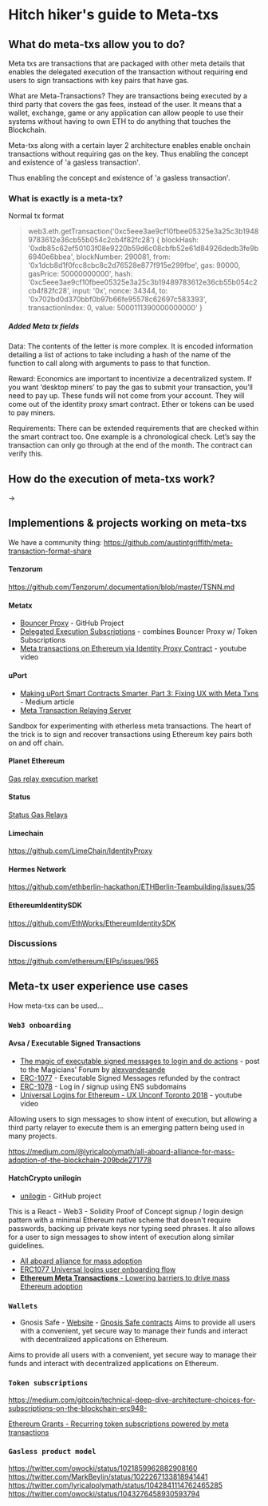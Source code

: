 # Hitch hiker's guide to Meta-txs

## What do meta-txs allow you to do?

Meta txs are transactions that are packaged with other meta details that enables the delegated execution of the transaction without requiring end users to sign transactions with key pairs that have gas. 

What are Meta-Transactions? They are transactions being executed by a third party that covers the gas fees, instead of the user. It means that a wallet, exchange, game or any application can allow people to use their systems without having to own ETH to do anything that touches the Blockchain.

Meta-txs along with a certain layer 2 architecture enables  enable onchain transactions without requiring gas on the key. Thus enabling the concept and existence of 'a gasless transaction'. 

Thus enabling the concept and existence of 'a gasless transaction'. 


### What is exactly is a meta-tx?

Normal tx format


> web3.eth.getTransaction('0xc5eee3ae9cf10fbee05325e3a25c3b19489783612e36cb55b054c2cb4f82fc28')
{
  blockHash: '0xdb85c62ef50103f08e9220b59d6c08cbfb52e61d84926dedb3fe9b6940e6bbea',
  blockNumber: 290081,
  from: '0x1dcb8d1f0fcc8cbc8c2d76528e877f915e299fbe',
  gas: 90000,
  gasPrice: 50000000000',
  hash: '0xc5eee3ae9cf10fbee05325e3a25c3b19489783612e36cb55b054c2cb4f82fc28',
  input: '0x',
  nonce: 34344,
  to: '0x702bd0d370bbf0b97b66fe95578c62697c583393',
  transactionIndex: 0,
  value: 5000111390000000000'
}

##### Added Meta tx fields

Data: The contents of the letter is more complex. It is encoded information detailing a list of actions to take including a hash of the name of the function to call along with arguments to pass to that function.

Reward: Economics are important to incentivize a decentralized system. If you want ‘desktop miners’ to pay the gas to submit your transaction, you’ll need to pay up. These funds will not come from your account. They will come out of the identity proxy smart contract. Ether or tokens can be used to pay miners.

Requirements: There can be extended requirements that are checked within the smart contract too. One example is a chronological check. Let’s say the transaction can only go through at the end of the month. The contract can verify this.

## How do the execution of meta-txs work?

->

## Implementions & projects working on meta-txs

We have a community thing: https://github.com/austintgriffith/meta-transaction-format-share

#### Tenzorum

https://github.com/Tenzorum/.documentation/blob/master/TSNN.md

#### Metatx
- [Bouncer Proxy](https://github.com/austintgriffith/bouncer-proxy) - GitHub Project
- [Delegated Execution Subscriptions](https://github.com/austintgriffith/delegated-execution-subscriptions) - combines Bouncer Proxy w/ Token Subscriptions
- [Meta transactions on Ethereum via Identity Proxy Contract](https://www.youtube.com/watch?v=6r3SqCcEVU4&feature=youtu.be) - youtube video


#### uPort
- [Making uPort Smart Contracts Smarter, Part 3: Fixing UX with Meta Txns](https://medium.com/uport/making-uport-smart-contracts-smarter-part-3-fixing-user-experience-with-meta-transactions-105209ed43e0) - Medium article
- [Meta Transaction Relaying Server](https://developer.uport.me/rest-apis/relay-server/)

Sandbox for experimenting with etherless meta transactions. The heart of the trick is to sign and recover transactions using Ethereum key pairs both on and off chain.

#### Planet Ethereum

[Gas relay execution market](https://github.com/planet-ethereum/relay-network)

#### Status

[Status Gas Relays](https://docs.google.com/presentation/d/17dsIV0wUYRK7OlCD87C9Snq8lI3WtDLWCP4W7hCZWyI/edit#slide=id.g3d77437fd3_0_0)

#### Limechain

https://github.com/LimeChain/IdentityProxy

#### Hermes Network

https://github.com/ethberlin-hackathon/ETHBerlin-Teambuilding/issues/35

#### EthereumIdentitySDK

https://github.com/EthWorks/EthereumIdentitySDK

### Discussions

https://github.com/ethereum/EIPs/issues/965

## **Meta-tx user experience use cases**

How meta-txs can be used...

### `Web3 onboarding`

#### Avsa / Executable Signed Transactions
- [The magic of executable signed messages to login and do actions](https://ethereum-magicians.org/t/erc-1077-and-erc-1078-the-magic-of-executable-signed-messages-to-login-and-do-actions/351) - post to the Magicians' Forum by [alexvandesande](https://github.com/alexvandesande)
- [ERC-1077](https://github.com/ethereum/EIPs/pull/1077) - Executable Signed Messages refunded by the contract
- [ERC-1078](https://github.com/ethereum/EIPs/pull/1078) - Log in / signup using ENS subdomains
- [Universal Logins for Ethereum - UX Unconf Toronto 2018](https://www.youtube.com/watch?v=qF2lhJzngto&feature=youtu.be) - youtube video

Allowing users to sign messages to show intent of execution, but allowing a third party relayer to execute them is an emerging pattern being used in many projects. 


https://medium.com/@lyricalpolymath/all-aboard-alliance-for-mass-adoption-of-the-blockchain-209bde271778


#### HatchCrypto unilogin
- [unilogin](https://github.com/HatchCrypto/unilogin) - GitHub project

This is a React - Web3 - Solidity Proof of Concept signup / login design pattern with a minimal Ethereum native scheme that doesn't require passwords, backing up private keys nor typing seed phrases. It also allows for a user to sign messages to show intent of execution along similar guidelines.


- [All aboard alliance for mass adoption](https://medium.com/@lyricalpolymath/all-aboard-alliance-for-mass-adoption-of-the-blockchain-209bde271778)
- [ERC1077 Universal logins user onboarding flow](https://www.youtube.com/watch?v=qF2lhJzngto)
- [**Ethereum Meta Transactions** - Lowering barriers to drive mass Ethereum adoption](https://medium.com/@austin_48503/ethereum-meta-transactions-90ccf0859e84
)

### `Wallets`

- Gnosis Safe - [Website](https://safe.gnosis.io/) - [Gnosis Safe contracts](https://github.com/gnosis/safe-contracts) Aims to provide all users with a convenient, yet secure way to manage their funds and interact with decentralized applications on Ethereum.

Aims to provide all users with a convenient, yet secure way to manage their funds and interact with decentralized applications on Ethereum.


### `Token subscriptions`

https://medium.com/gitcoin/technical-deep-dive-architecture-choices-for-subscriptions-on-the-blockchain-erc948-

[Ethereum Grants - Recurring token subscriptions powered by meta transactions](https://www.youtube.com/watch?v=Dgc_siqNrOA)

### `Gasless product model`

https://twitter.com/owocki/status/1021859962882908160
https://twitter.com/MarkBeylin/status/1022267133818941441
https://twitter.com/lyricalpolymath/status/1042841114762465285
https://twitter.com/owocki/status/1043276458930593794
